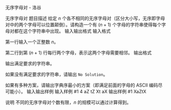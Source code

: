 



无序字母对 - 洛谷














无序字母对
题目描述
给定 $n$ 个各不相同的无序字母对（区分大小写，无序即字母对中的两个字母可以位置颠倒）。请构造一个有 $(n+1)$ 个字母的字符串使得每个字母对都在这个字符串中出现。
输入输出格式
输入格式

第一行输入一个正整数 $n$。

第二行到第 $(n+1)$ 行每行两个字母，表示这两个字母需要相邻。
输出格式

输出满足要求的字符串。

如果没有满足要求的字符串，请输出 `No Solution`。

如果有多种方案，请输出字典序最小的方案（即满足前面的字母的 ASCII 编码尽可能小）。
输入输出样例
输入样例 #1
4
aZ
tZ
Xt
aX
输出样例 #1
XaZtX
 
说明
不同的无序字母对个数有限，$n$ 的规模可以通过计算得到。






